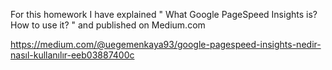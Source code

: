 For this homework I have explained " What Google PageSpeed Insights is? How to use it? " and published on Medium.com

https://medium.com/@uegemenkaya93/google-pagespeed-insights-nedir-nasıl-kullanılır-eeb03887400c
